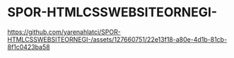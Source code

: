 
# SPOR-HTMLCSSWEBSITEORNEGI-

https://github.com/yarenahlatci/SPOR-HTMLCSSWEBSITEORNEGI-/assets/127660751/22e13f18-a80e-4d1b-81cb-8f1c0423ba58

